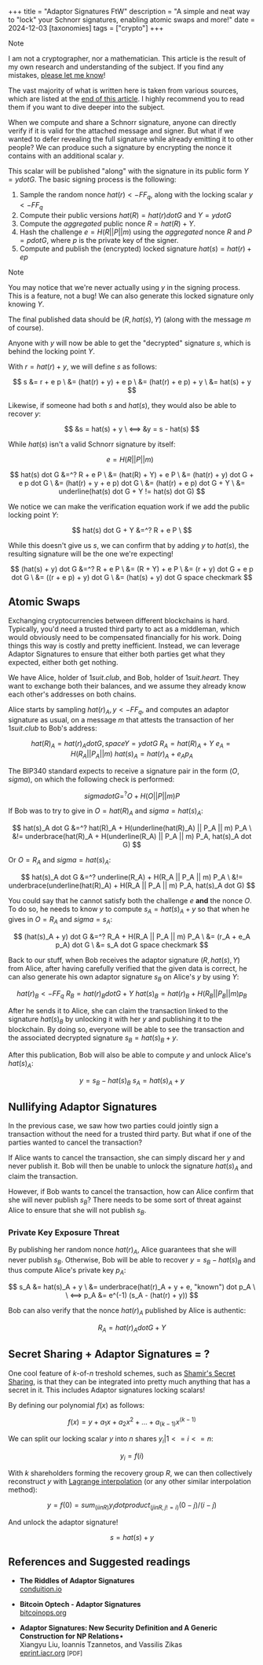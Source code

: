 +++
title = "Adaptor Signatures FtW"
description = "A simple and neat way to \"lock\" your Schnorr signatures, enabling atomic swaps and more!"
date = 2024-12-03
[taxonomies]
tags = ["crypto"]
+++

> [!NOTE]
> I am not a cryptographer, nor a mathematician. This article is the result of my own research and understanding of the subject. If you find any mistakes, [please let me know](mailto:hi@cstef.dev)!
>
> The vast majority of what is written here is taken from various sources, which are listed at the [end of this article](#references-and-suggested-readings). I highly recommend you to read them if you want to dive deeper into the subject.

When we compute and share a Schnorr signature, anyone can directly verify if it is valid for the attached message and signer. But what if we wanted to defer revealing the full signature while already emitting it to other people? We can produce such a signature by encrypting the nonce it contains with an additional scalar $y$.

This scalar will be published "along" with the signature in its public form $Y = y dot G$. The basic signing process is the following:

1. Sample the random nonce $hat(r) <- FF_q$, along with the locking scalar $y <- FF_q$
2. Compute their public versions $hat(R) = hat(r) dot G$ and $Y = y dot G$
3. Compute the _aggregated_ public nonce $R = hat(R) + Y$.
4. Hash the challenge $e = H(R || P || m)$ using the _aggregated_ nonce $R$ and $P = p dot G$, where $p$ is the private key of the signer.
5. Compute and publish the (encrypted) locked signature $hat(s) = hat(r) + e p$

> [!NOTE]
> You may notice that we're never actually using $y$ in the signing process. This is a feature, not a bug! We can also generate this locked signature only knowing $Y$.

The final published data should be $(R, hat(s), Y)$ (along with the message $m$ of course).

Anyone with $y$ will now be able to get the "decrypted" signature $s$, which is behind the locking point $Y$.

With $r = hat(r) + y$, we will define $s$ as follows:

$$
s &= r + e p \
  &= (hat(r) + y) + e p \
  &= (hat(r) + e p) + y \
  &= hat(s) + y
$$

Likewise, if someone had both $s$ and $hat(s)$, they would also be able to recover $y$:

$$
&s = hat(s) + y \
<==> &y = s - hat(s)
$$

While $hat(s)$ isn't a valid Schnorr signature by itself:

$$
e = H(R || P || m) \ \
$$

$$
hat(s) dot G &=^? R + e P \
             &= (hat(R) + Y) + e P \
             &= (hat(r) + y) dot G + e p dot G \
             &= (hat(r) + y + e p) dot G \
             &= (hat(r) + e p) dot G + Y \
             &= underline(hat(s) dot G + Y != hat(s) dot G)
$$

We notice we can make the verification equation work if we add the public locking point $Y$:

$$
hat(s) dot G + Y &=^? R + e P \
$$

While this doesn't give us $s$, we can confirm that by adding $y$ to $hat(s)$, the resulting signature will be the one we're expecting!

$$
(hat(s) + y) dot G &=^? R + e P \
                   &= (R + Y) + e P \
                   &= (r + y) dot G + e p dot G \
                   &= ((r + e p) + y) dot G \
                   &= (hat(s) + y) dot G space checkmark
$$

## Atomic Swaps

Exchanging cryptocurrencies between different blockchains is hard. Typically, you'd need a trusted third party to act as a middleman, which would obviously need to be compensated financially for his work. Doing things this way is costly and pretty inefficient. Instead, we can leverage Adaptor Signatures to ensure that either both parties get what they expected, either both get nothing.

We have Alice, holder of $1 suit.club$, and Bob, holder of $1 suit.heart$. They want to exchange both their balances, and we assume they already know each other's addresses on both chains.

Alice starts by sampling $hat(r)_A, y <- FF_q$, and computes an adaptor signature as usual, on a message $m$ that attests the transaction of her $1 suit.club$ to Bob's address:

$$
hat(R)_A = hat(r)_A dot G, space Y = y dot G \
R_A = hat(R)_A + Y \
e_A = H(R_A || P_A || m) \
hat(s)_A = hat(r)_A + e_A p_A
$$

The BIP340 standard expects to receive a signature pair in the form $(O, sigma)$, on which the following check is performed:

$$
sigma dot G =^? O + H(O || P || m) P
$$

If Bob was to try to give in $O = hat(R)_A$ and $sigma = hat(s)_A$:

$$
hat(s)_A dot G &=^? hat(R)_A + H(underline(hat(R)_A) || P_A || m) P_A \
             &!= underbrace(hat(R)_A + H(underline(R_A) || P_A || m) P_A, hat(s)_A dot G)
$$

Or $O = R_A$ and $sigma = hat(s)_A$:

$$
hat(s)_A dot G &=^? underline(R_A) + H(R_A || P_A || m) P_A \
             &!= underbrace(underline(hat(R)_A) + H(R_A || P_A || m) P_A, hat(s)_A dot G)
$$

You could say that he cannot satisfy both the challenge $e$ **and** the nonce $O$. To do so, he needs to know $y$ to compute $s_A = hat(s)_A + y$ so that when he gives in $O = R_A$ and $sigma = s_A$:

$$
(hat(s)_A + y) dot G &=^? R_A + H(R_A || P_A || m) P_A \
                   &= (r_A + e_A p_A) dot G \
                   &= s_A dot G space checkmark
$$

Back to our stuff, when Bob receives the adaptor signature $(R, hat(s), Y)$ from Alice, after having carefully verified that the given data is correct, he can also generate his own adaptor signature $s_B$ on Alice's $y$ by using $Y$:

$$
hat(r)_B <- FF_q \
R_B = hat(r)_B dot G + Y \
hat(s)_B = hat(r)_B + H(R_B || P_B || m) p_B
$$

After he sends it to Alice, she can claim the transaction linked to the signature $hat(s)_B$ by unlocking it with her $y$ and publishing it to the blockchain. By doing so, everyone will be able to see the transaction and the associated decrypted signature $s_B = hat(s)_B + y$.

After this publication, Bob will also be able to compute $y$ and unlock Alice's $hat(s)_A$:

$$
y = s_B - hat(s)_B \
s_A = hat(s)_A + y
$$

## Nullifying Adaptor Signatures

In the previous case, we saw how two parties could jointly sign a transaction without the need for a trusted third party. But what if one of the parties wanted to cancel the transaction?

If Alice wants to cancel the transaction, she can simply discard her $y$ and never publish it. Bob will then be unable to unlock the signature $hat(s)_A$ and claim the transaction.

However, if Bob wants to cancel the transaction, how can Alice confirm that she will never publish $s_B$? There needs to be some sort of threat against Alice to ensure that she will not publish $s_B$.

### Private Key Exposure Threat

By publishing her random nonce $hat(r)_A$, Alice guarantees that she will never publish $s_B$. Otherwise, Bob will be able to recover $y = s_B - hat(s)_B$ and thus compute Alice's private key $p_A$:

$$
s_A &= hat(s)_A + y \
    &= underbrace(hat(r)_A + y + e, "known") dot p_A \ \
<==> p_A &= e^(-1) (s_A - (hat(r) + y))
$$

Bob can also verify that the nonce $hat(r)_A$ published by Alice is authentic:

$$
R_A = hat(r)_A dot G + Y
$$

## Secret Sharing + Adaptor Signatures = ?

One cool feature of $k$-of-$n$ treshold schemes, such as [Shamir's Secret Sharing](/posts/shamir), is that they can be integrated into pretty much anything that has a secret in it. This includes Adaptor signatures locking scalars!

By defining our polynomial $f(x)$ as follows:

$$
f(x) = y + a_1 x + a_2 x^2 + ... + a_(k-1) x^(k-1)
$$

We can split our locking scalar $y$ into $n$ shares $y_i | 1 <= i <= n$:

$$
y_i = f(i)
$$

With $k$ shareholders forming the recovery group $R$, we can then collectively reconstruct $y$ with [Lagrange interpolation](/posts/lagrange) (or any other similar interpolation method):

$$
y = f(0) = sum_(i in R) y_i dot product_(j in R, j!=i) (0-j)/(i-j)
$$

And unlock the adaptor signature!

$$
s = hat(s) + y
$$

## References and Suggested readings

- **The Riddles of Adaptor Signatures**  
    [conduition.io](https://conduition.io/scriptless/adaptorsigs)

- **Bitcoin Optech - Adaptor Signatures**  
    [bitcoinops.org](https://bitcoinops.org/en/topics/adaptor-signatures/)

- **Adaptor Signatures: New Security Definition and A Generic Construction for NP Relations⋆**  
    Xiangyu Liu, Ioannis Tzannetos, and Vassilis Zikas  
    [eprint.iacr.org](https://eprint.iacr.org/2024/1051.pdf) <small>[PDF]<small>
